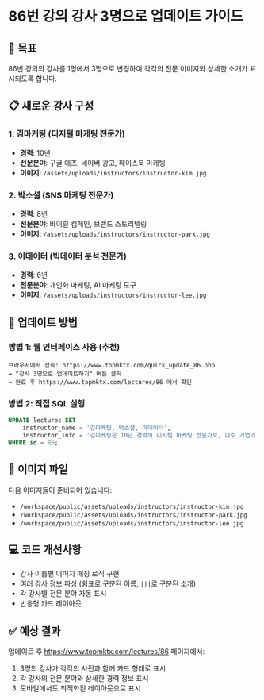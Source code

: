 # 86번 강의 강사 3명으로 업데이트 가이드

## 🎯 목표
86번 강의의 강사를 1명에서 3명으로 변경하여 각각의 전문 이미지와 상세한 소개가 표시되도록 합니다.

## 📋 새로운 강사 구성

### 1. 김마케팅 (디지털 마케팅 전문가)
- **경력**: 10년
- **전문분야**: 구글 애즈, 네이버 광고, 페이스북 마케팅
- **이미지**: `/assets/uploads/instructors/instructor-kim.jpg`

### 2. 박소셜 (SNS 마케팅 전문가)  
- **경력**: 8년
- **전문분야**: 바이럴 캠페인, 브랜드 스토리텔링
- **이미지**: `/assets/uploads/instructors/instructor-park.jpg`

### 3. 이데이터 (빅데이터 분석 전문가)
- **경력**: 6년
- **전문분야**: 개인화 마케팅, AI 마케팅 도구
- **이미지**: `/assets/uploads/instructors/instructor-lee.jpg`

## 🚀 업데이트 방법

### 방법 1: 웹 인터페이스 사용 (추천)
```
브라우저에서 접속: https://www.topmktx.com/quick_update_86.php
→ "강사 3명으로 업데이트하기" 버튼 클릭
→ 완료 후 https://www.topmktx.com/lectures/86 에서 확인
```

### 방법 2: 직접 SQL 실행
```sql
UPDATE lectures SET 
    instructor_name = '김마케팅, 박소셜, 이데이터',
    instructor_info = '김마케팅은 10년 경력의 디지털 마케팅 전문가로, 다수 기업의 온라인 마케팅 전략 수립 및 브랜드 성장을 이끌어왔습니다. 구글 애즈, 네이버 광고, 페이스북 마케팅 전문가로 ROI 극대화에 탁월한 능력을 보유하고 있습니다.|||박소셜은 8년 경력의 SNS 마케팅 및 인플루언서 마케팅 전문가입니다. 바이럴 캠페인 기획과 브랜드 스토리텔링 분야에서 뛰어난 성과를 거두었으며, 젊은 세대와의 소통에 특화된 마케팅 전략을 구사합니다.|||이데이터는 6년 경력의 빅데이터 분석 및 마케팅 인사이트 전문가입니다. 고객 데이터 분석을 통한 개인화 마케팅과 AI 마케팅 도구 활용에 능숙하며, 데이터 기반 의사결정을 통해 마케팅 효율성을 극대화하는 전문가입니다.'
WHERE id = 86;
```

## 📁 이미지 파일
다음 이미지들이 준비되어 있습니다:
- `/workspace/public/assets/uploads/instructors/instructor-kim.jpg`
- `/workspace/public/assets/uploads/instructors/instructor-park.jpg` 
- `/workspace/public/assets/uploads/instructors/instructor-lee.jpg`

## 💻 코드 개선사항
- 강사 이름별 이미지 매칭 로직 구현
- 여러 강사 정보 파싱 (쉼표로 구분된 이름, `|||`로 구분된 소개)
- 각 강사별 전문 분야 자동 표시
- 반응형 카드 레이아웃

## ✅ 예상 결과
업데이트 후 https://www.topmktx.com/lectures/86 페이지에서:
1. 3명의 강사가 각각의 사진과 함께 카드 형태로 표시
2. 각 강사의 전문 분야와 상세한 경력 정보 표시
3. 모바일에서도 최적화된 레이아웃으로 표시